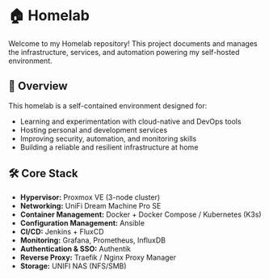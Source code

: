 # 🏠 Homelab

Welcome to my Homelab repository! This project documents and manages the infrastructure, services, and automation powering my self-hosted environment.

## 🚀 Overview

This homelab is a self-contained environment designed for:

- Learning and experimentation with cloud-native and DevOps tools
- Hosting personal and development services
- Improving security, automation, and monitoring skills
- Building a reliable and resilient infrastructure at home

## 🛠️ Core Stack

- **Hypervisor:** Proxmox VE (3-node cluster)
- **Networking:** UniFi Dream Machine Pro SE
- **Container Management:** Docker + Docker Compose / Kubernetes (K3s)
- **Configuration Management:** Ansible
- **CI/CD:** Jenkins + FluxCD
- **Monitoring:** Grafana, Prometheus, InfluxDB
- **Authentication & SSO:** Authentik
- **Reverse Proxy:** Traefik / Nginx Proxy Manager
- **Storage:** UNIFI NAS (NFS/SMB)

